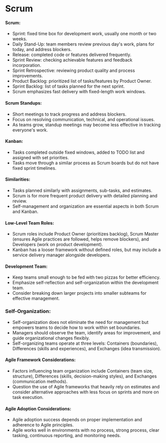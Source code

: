 # Scrum

#### Scrum:

* Sprint: fixed time box for development work, usually one month or two weeks.
* Daily Stand-Up: team members review previous day's work, plans for today, and address blockers.
* Release: completed code or features delivered frequently.
* Sprint Review: checking achievable features and feedback incorporation.
* Sprint Retrospective: reviewing product quality and process improvements.
* Product Backlog: prioritized list of tasks/features by Product Owner.
* Sprint Backlog: list of tasks planned for the next sprint.
* Scrum emphasizes fast delivery with fixed-length work windows.

#### Scrum Standups:

* Short meetings to track progress and address blockers.
* Focus on resolving communication, technical, and operational issues.
* As teams grow, standup meetings may become less effective in tracking everyone's work.

#### Kanban:

* Tasks completed outside fixed windows, added to TODO list and assigned with set priorities.
* Tasks move through a similar process as Scrum boards but do not have fixed sprint timelines.

#### Similarities:

* Tasks planned similarly with assignments, sub-tasks, and estimates.
* Scrum is for more frequent product delivery with detailed planning and review.
* Self-management and organization are essential aspects in both Scrum and Kanban.

#### Low-Level Team Roles:

* Scrum roles include Product Owner (prioritizes backlog), Scrum Master (ensures Agile practices are followed, helps remove blockers), and Developers (work on product development).
* Kanban has a looser framework without defined roles, but may include a service delivery manager alongside developers.

#### Development Team:

* Keep teams small enough to be fed with two pizzas for better efficiency.
* Emphasize self-reflection and self-organization within the development team.
* Consider breaking down larger projects into smaller subteams for effective management.

### Self-Organization:

* Self-organization does not eliminate the need for management but empowers teams to decide how to work within set boundaries.
* Managers should observe the team, identify areas for improvement, and guide organizational changes flexibly.
* Self-organizing teams operate at three levels: Containers (boundaries), Differences (skills and experiences), and Exchanges (idea transmission).

#### Agile Framework Considerations:

* Factors influencing team organization include Containers (team size, structure), Differences (skills, decision-making styles), and Exchanges (communication methods).
* Question the use of Agile frameworks that heavily rely on estimates and consider alternative approaches with less focus on sprints and more on task execution.

#### Agile Adoption Considerations:

* Agile adoption success depends on proper implementation and adherence to Agile principles.
* Agile works well in environments with no process, strong process, clear tasking, continuous reporting, and monitoring needs.
